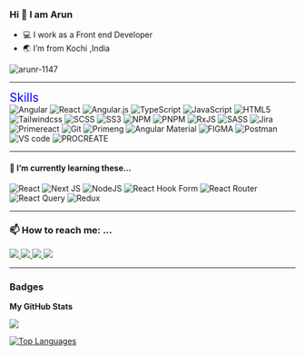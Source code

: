 
### Hi 👋 I am Arun 

* 💻 I work as a Front end Developer
* 🌏 I’m from Kochi ,India
<p align="left"> <img src="https://komarev.com/ghpvc/?username=arun-r1147&label=Profile%20views&color=FF6C37&style=flat" alt="arunr-1147" /> </p>

 ------------------------------------------------------------------------

<a style="color: blue; text-decoration: none; padding-bottom: 0.3em; border-bottom: 1px solid var(--borderColor-muted, var(--color-border-muted));font-size: 1.5em;
">Skills</a>
</br>
 ![Angular](https://img.shields.io/badge/angular-%23DD0031.svg?style=for-the-badge&logo=angular&logoColor=white)   ![React](https://img.shields.io/badge/react-%2320232a.svg?style=for-the-badge&logo=react&logoColor=%2361DAFB)  ![Angular.js](https://img.shields.io/badge/angular.js-%23E23237.svg?style=for-the-badge&logo=angularjs&logoColor=white) ![TypeScript](https://img.shields.io/badge/typescript-%23007ACC.svg?style=for-the-badge&logo=typescript&logoColor=white) ![JavaScript](https://img.shields.io/badge/javascript-%23323330.svg?style=for-the-badge&logo=javascript&logoColor=%23F7DF1E) ![HTML5](https://img.shields.io/badge/html5-%23E34F26.svg?style=for-the-badge&logo=html5&logoColor=white) ![Tailwindcss](https://img.shields.io/badge/TAILWINDCSS-lightblue.svg?style=for-the-badge&logo=tailwindCss&logoColor=lightblue?) ![SCSS](https://img.shields.io/badge/scss-%23B7178C.svg?style=for-the-badge&logo=scss&logoColor=white)  ![SS3](https://img.shields.io/badge/css3-%231572B6.svg?style=for-the-badge&logo=css3&logoColor=white) ![NPM](https://img.shields.io/badge/NPM-%23CB3837.svg?style=for-the-badge&logo=npm&logoColor=white) ![PNPM](https://img.shields.io/badge/pnpm-%234a4a4a.svg?style=for-the-badge&logo=pnpm&logoColor=f69220) ![RxJS](https://img.shields.io/badge/rxjs-%23B7178C.svg?style=for-the-badge&logo=reactivex&logoColor=white) ![SASS](https://img.shields.io/badge/SASS-hotpink.svg?style=for-the-badge&logo=SASS&logoColor=white) ![Jira](https://img.shields.io/badge/jira-%230A0FFF.svg?style=for-the-badge&logo=jira&logoColor=white) ![Primereact](https://img.shields.io/badge/primereact-%2320232a.svg?style=for-the-badge&logo=primereact&logoColor=%2361DAFB) ![Git](https://img.shields.io/badge/git-orange.svg?style=for-the-badge&logo=git&logoColor=white)  ![Primeng](https://img.shields.io/badge/primeng-%2320232a.svg?style=for-the-badge&logo=primeng&logoColor=%2361DAFB)
![Angular Material](https://img.shields.io/badge/materialUi-%23007ACC.svg?style=for-the-badge&logo=materialui&logoColor=%2361DAFB)  ![FIGMA](https://img.shields.io/badge/figma-%23E23237.svg?style=for-the-badge&logo=figma&logoColor=white)  ![Postman](https://img.shields.io/badge/Postman-FF6C37?style=for-the-badge&logo=postman&logoColor=white) ![VS code](https://img.shields.io/badge/VScode-%23007ACC.svg?style=for-the-badge&logo=vscode&logoColor=%2361DAFB)  ![PROCREATE](https://img.shields.io/badge/procreate-%23DD0031.svg?style=for-the-badge&logo=procreate&logoColor=white) 
<br/>

 ------------------------------------------------------------------------

#### 🌱 I’m currently learning these...
![React](https://img.shields.io/badge/react-%2320232a.svg?style=for-the-badge&logo=react&logoColor=%2361DAFB) 
![Next JS](https://img.shields.io/badge/Next-black?style=for-the-badge&logo=next.js&logoColor=white) ![NodeJS](https://img.shields.io/badge/node.js-6DA55F?style=for-the-badge&logo=node.js&logoColor=white)  ![React Hook Form](https://img.shields.io/badge/React%20Hook%20Form-%23EC5990.svg?style=for-the-badge&logo=reacthookform&logoColor=white) ![React Router](https://img.shields.io/badge/React_Router-CA4245?style=for-the-badge&logo=react-router&logoColor=white)  ![React Query](https://img.shields.io/badge/-React%20Query-FF4154?style=for-the-badge&logo=react%20query&logoColor=white)   ![Redux](https://img.shields.io/badge/redux-%23593d88.svg?style=for-the-badge&logo=redux&logoColor=white) 

 ------------------------------------------------------------------------

### 📫 How to reach me: ...
<div >
 <a href="mailto:arunraju9837@gmail.com?">
 <img src="https://img.shields.io/badge/GMAIL-black?style=for-the-badge&logo=gmail&logoColor=white"/>
</a>
<a href="https://www.linkedin.com/in/arun-raju-05374a1b7" target="_blank" rel="noreferrer">
  <img src="https://img.shields.io/badge/LINKEDIN-black?style=for-the-badge&logo=linkedin&logoColor=white">
</a>
 <a href="https://www.instagram.com/stroke_4_/?igshid=MzRlODBiNWFlZA%3D%3D" target="_blank" rel="noreferrer">
 <img src="https://img.shields.io/badge/INSTAGRAM-black?style=for-the-badge&logo=instagram&logoColor=white"/>
</a>
  <a href="https://www.github/arun-r1147" target="_blank" rel="noreferrer">
 <img src="https://img.shields.io/badge/GITHUB-black?style=for-the-badge&logo=github&logoColor=white"/>
</a>
</div>

 ------------------------------------------------------------------------
### Badges

<b>My GitHub Stats</b>

<a href="https://github.com/arun-r1147"><img src="https://github-readme-streak-stats.herokuapp.com/?user=arun-r1147&stroke=ffffff&background=1c1917&ring=0891b2&fire=0891b2&currStreakNum=ffffff&currStreakLabel=0891b2&sideNums=ffffff&sideLabels=ffffff&dates=ffffff&hide_border=true" /></a>

<a href="https://github.com/arun-r1147" align="left"><img src="https://github-readme-stats.vercel.app/api/top-langs/?username=arun-r1147&langs_count=10&title_color=0891b2&text_color=ffffff&icon_color=0891b2&bg_color=1c1917&hide_border=true&locale=en&custom_title=Top%20%Languages" alt="Top Languages" /></a>


